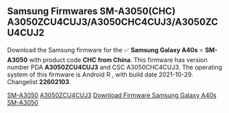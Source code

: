 <h2>Samsung Firmwares SM-A3050(CHC) A3050ZCU4CUJ3/A3050CHC4CUJ3/A3050ZCU4CUJ2</h2>
Download the Samsung firmware for the ✅ <strong>Samsung Galaxy A40s </strong> ⭐ <strong>SM-A3050</strong> with product code <strong>CHC</strong> <strong> from China</strong>. This firmware has version number PDA <strong>A3050ZCU4CUJ3</strong> and CSC A3050CHC4CUJ3. The operating system of this firmware is Android R , with build date 2021-10-29. Changelist <strong>22602103</strong>.


[SM-A3050](https://samfirm.shop/samsung/model/SM-A3050)
[A3050ZCU4CUJ3](https://samfirm.shop/samsung/pda/A3050ZCU4CUJ3)
[Download Firmware Samsung Galaxy A40s SM-A3050](https://samfirm.shop/samsung/firmware/469547)
